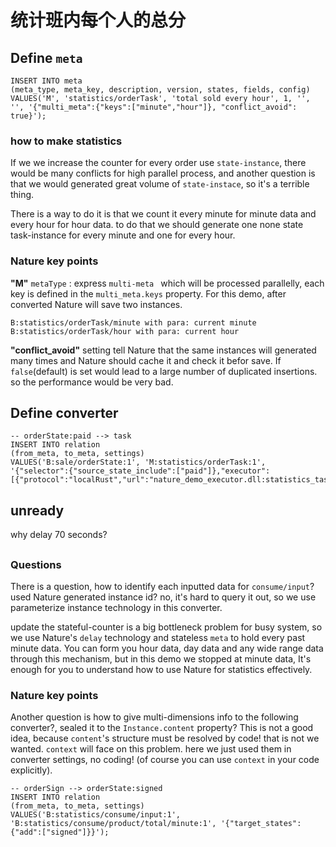# 统计班内每个人的总分

## Define `meta`

```sqlite
INSERT INTO meta
(meta_type, meta_key, description, version, states, fields, config)
VALUES('M', 'statistics/orderTask', 'total sold every hour', 1, '', '', '{"multi_meta":{"keys":["minute","hour"]}, "conflict_avoid": true}');
```

### how to make statistics

If we we increase the counter for every order use `state-instance`, there would be many conflicts for high parallel process, and another question is that we would generated great volume of `state-instace`, so it's a terrible thing. 

There is a way to do it is that we count it every minute for minute data and every hour for hour data. to do that we should generate one none state task-instance for every minute and one for every hour. 

### Nature key points

**"M"** `metaType` : express `multi-meta ` which will be processed parallelly, each key is defined in the `multi_meta.keys` property. For this demo, after converted Nature will save two instances.

```
B:statistics/orderTask/minute with para: current minute
B:statistics/orderTask/hour with para: current hour
```

**"conflict_avoid"** setting tell Nature that the same instances will generated many times and Nature should cache it and check it befor save. If `false`(default) is set would lead to a large number of duplicated insertions. so the performance would be very bad.

## Define converter

```sqlite
-- orderState:paid --> task
INSERT INTO relation
(from_meta, to_meta, settings)
VALUES('B:sale/orderState:1', 'M:statistics/orderTask:1', '{"selector":{"source_state_include":["paid"]},"executor":[{"protocol":"localRust","url":"nature_demo_executor.dll:statistics_task"}]}');
```



## unready

why delay 70 seconds? 

## 

### Questions

There is a question, how to identify each inputted data for `consume/input`? used Nature generated instance id? no, it's hard to query it out, so we use parameterize instance technology in this converter.

update the stateful-counter is a big bottleneck problem for busy system,  so we use Nature's `delay` technology and stateless `meta` to hold every past minute data. You can form you hour data, day data and any wide range data through this mechanism, but in this demo we stopped at minute data, It's enough for you to understand how to use Nature for statistics effectively.

### Nature key points

Another question is how to give multi-dimensions info to the following converter?,  sealed it to the `Instance.content` property? This is not a good idea, because `content`'s structure must be resolved by code! that is not we wanted. `context` will face on this problem. here we just used them in converter settings, no coding! (of course you can use `context` in your code explicitly).



```sqlite
-- orderSign --> orderState:signed
INSERT INTO relation
(from_meta, to_meta, settings)
VALUES('B:statistics/consume/input:1', 'B:statistics/consume/product/total/minute:1', '{"target_states":{"add":["signed"]}}');
```

